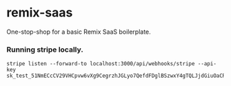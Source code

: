 # remix-saas

One-stop-shop for a basic Remix SaaS boilerplate.

### Running stripe locally.

```
stripe listen --forward-to localhost:3000/api/webhooks/stripe --api-key sk_test_51NmECcCV29VHCpvw6vXg9CegrzhJGLyo7QefdFDglBSzwxY4gTQLJjdGiuOaCRY3Vf2O3fq138OGmT9Mj0cfnVJh005wrVmTDO
```

